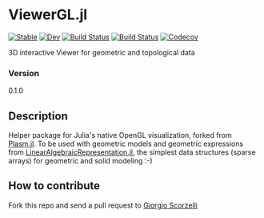 # ViewerGL.jl

[![Stable](https://img.shields.io/badge/docs-stable-blue.svg)](https://cvdlab.github.io/ViewerGL.jl/stable)
[![Dev](https://img.shields.io/badge/docs-dev-blue.svg)](https://cvdlab.github.io/ViewerGL.jl/dev)
[![Build Status](https://travis-ci.org/cvdlab/ViewerGL.jl.svg?branch=master)](https://travis-ci.org/cvdlab/ViewerGL.jl)
[![Build Status](https://ci.appveyor.com/api/projects/status/github/cvdlab/ViewerGL.jl?svg=true)](https://ci.appveyor.com/project/cvdlab/ViewerGL-jl)
[![Codecov](https://codecov.io/gh/cvdlab/ViewerGL.jl/branch/master/graph/badge.svg)](https://codecov.io/gh/cvdlab/ViewerGL.jl)

3D interactive Viewer for geometric and topological data

### Version
0.1.0

## Description

Helper package for Julia's native OpenGL visualization, forked from [Plasm.jl](https://github.com/plasm-language/pyplasm/tree/master/src/plasm.jl).
To be used with geometric models and geometric expressions from [LinearAlgebraicRepresentation.jl](https://github.com/cvdlab/LinearAlgebraicRepresentation.jl), the simplest data structures (sparse arrays) for geometric and solid modeling  :-)

## How to contribute

Fork this repo and send a pull request to [Giorgio Scorzelli](https://github.com/scrgiorgio)
